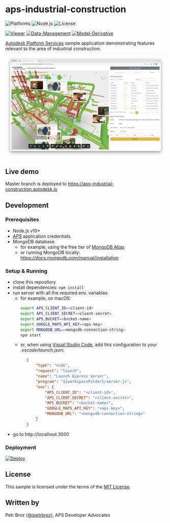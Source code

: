 # aps-industrial-construction

![Platforms](https://img.shields.io/badge/platform-Windows|MacOS-lightgray.svg)
![Node.js](https://img.shields.io/badge/node-%3E%3D%2010.0.0-brightgreen.svg)
![License](https://img.shields.io/badge/license-MIT-green.svg)

[![Viewer](https://img.shields.io/badge/Viewer-v6-green.svg)](http://forge.autodesk.com/en/docs/viewer/v6)
[![Data-Management](https://img.shields.io/badge/Data%20Management-v2-green.svg)](https://forge.autodesk.com/en/docs/data/v2)
[![Model-Derivative](https://img.shields.io/badge/Model%20Derivative-v2-green.svg)](https://forge.autodesk.com/en/docs/model-derivative/v2)

[Autodesk Platform Services](https://aps.autodesk.com) sample application demonstrating features relevant to the area of industrial construction.

![Screenshot](screenshot.png)

## Live demo

Master branch is deployed to https://aps-industrial-construction.autodesk.io

## Development

### Prerequisites

- Node.js v10+
- [APS](https://aps.autodesk.com) application credentials
- MongoDB database
  - for example, using the free tier of [MongoDB Atlas](https://www.mongodb.com/cloud/atlas)
  - or running MongoDB locally: https://docs.mongodb.com/manual/installation

### Setup & Running

- clone this repository
- install dependencies: `npm install`
- run server with all the required env. variables
  - for example, on macOS:
    ```bash
    export APS_CLIENT_ID=<client-id>
    export APS_CLIENT_SECRET=<client-secret>
    export APS_BUCKET=<bucket-name>
    export GOOGLE_MAPS_API_KEY=<api-key>
    export MONGODB_URL=<mongodb-connection-string>
    npm start
    ```
  - or, when using [Visual Studio Code](https://code.visualstudio.com), add this configuration to your _.vscode/launch.json_:
  ```json
        {
            "type": "node",
            "request": "launch",
            "name": "Launch Express Server",
            "program": "${workspaceFolder}/server.js",
            "env": {
                "APS_CLIENT_ID": "<client-id>",
                "APS_CLIENT_SECRET": "<client-secret>",
                "APS_BUCKET": "<bucket-name>",
                "GOOGLE_MAPS_API_KEY": "<api-key>",
                "MONGODB_URL": "<mongodb-connection-string>"
            }
        }
  ```
- go to http://localhost:3000

### Deployment

[![Deploy](https://www.herokucdn.com/deploy/button.svg)](https://heroku.com/deploy)

## License

This sample is licensed under the terms of the [MIT License](https://tldrlegal.com/license/mit-license).

## Written by

Petr Broz ([@ipetrbroz](https://twitter.com/ipetrbroz)), APS Developer Advocates
